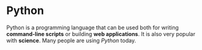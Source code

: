 # Python

Python is a programming language that can be used both for writing **command-line scripts** or building **web applications**. It is also very popular with **science**. Many people are using *Python* today.
